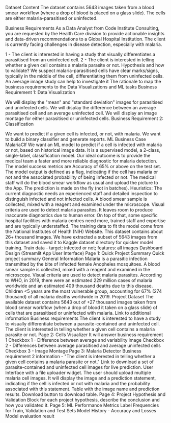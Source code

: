 Dataset Content
The dataset contains 5643 images taken from a blood smear workflow (where a drop of blood is placed on a glass slide). The cells are either malaria-parasitised or uninfected.

Business Requirements
As a Data Analyst from Code Institute Consulting, you are requested by the Health Care division to provide actionable insights and data-driven recommendations to a Global Hospital Institution. The client is currently facing challenges in disease detection, especially with malaria.

1 - The client is interested in having a study that visually differentiates a parasitised from an uninfected cell.
2 - The client is interested in telling whether a given cell contains a malaria parasite or not.
Hypothesis and how to validate?
We suspect malaria-parasitised cells have clear marks/signs, typically in the middle of the cell, differentiating them from uninfected cells.
An average image study can help to investigate it
The rationale to map the business requirements to the Data Visualizations and ML tasks
Business Requirement 1: Data Visualization

We will display the "mean" and "standard deviation" images for parasitised and uninfected cells.
We will display the difference between an average parasitised cell and an average uninfected cell.
We will display an image montage for either parasitised or uninfected cells.
Business Requirement 2: Classification

We want to predict if a given cell is infected, or not, with malaria.
We want to build a binary classifier and generate reports.
ML Business Case
MalariaClf
We want an ML model to predict if a cell is infected with malaria or not, based on historical image data. It is a supervised model, a 2-class, single-label, classification model.
Our ideal outcome is to provide the medical team a faster and more reliable diagnostic for malaria detection.
The model success metrics are
Accuracy of 65% or above on the test set.
The model output is defined as a flag, indicating if the cell has malaria or not and the associated probability of being infected or not. The medical staff will do the blood smear workflow as usual and upload the picture to the App. The prediction is made on the fly (not in batches).
Heuristics: The current diagnostic needs an experienced staff and detailed inspection to distinguish infected and not infected cells. A blood smear sample is collected, mixed with a reagent and examined under the microscope. Visual criteria are used to detect malaria parasites. It leaves room to produce inaccurate diagnostics due to human error. On top of that, some specific hospital facilities with malaria centres need more, trained staff and expertise and are typically understaffed.
The training data to fit the model come from the National Institutes of Health (NIH) Website. This dataset contains about 26+ thousand images. We have extracted a subset of 5643 images from this dataset and saved it to Kaggle dataset directory for quicker model training.
Train data - target: infected or not; features: all images
Dashboard Design (Streamlit App User Interface)
Page 1: Quick Project Summary
Quick project summary
General Information
Malaria is a parasitic infection transmitted by the bite of infected female Anopheles mosquitoes.
A blood smear sample is collected, mixed with a reagent and examined in the microscope. Visual criteria are used to detect malaria parasites.
According to WHO, in 2019, there were an estimated 229 million cases of malaria worldwide and an estimated 409 thousand deaths due to this disease. Children <5 years are the most vulnerable group, accounting for 67% (274 thousand) of all malaria deaths worldwide in 2019.
Project Dataset
The available dataset contains 5643 out of +27 thousand images taken from blood smear workflow (when a drop of blood it taken on a glass slide) of cells that are parasitised or uninfected with malaria.
Link to additional information
Business requirements
The client is interested to have a study to visually differentiate between a parasite-contained and uninfected cell.
The client is interested in telling whether a given cell contains a malaria parasite or not.
Page 2: Cells Visualizer
It will answer business requirement 1
Checkbox 1 - Difference between average and variability image
Checkbox 2 - Differences between average parasitised and average uninfected cells
Checkbox 3 - Image Montage
Page 3: Malaria Detector
Business requirement 2 information - "The client is interested in telling whether a given cell contains a malaria parasite or not."
Link to download a set of parasite-contained and uninfected cell images for live prediction.
User Interface with a file uploader widget. The user should upload multiple malaria cell images. It will display the image and a prediction statement, indicating if the cell is infected or not with malaria and the probability associated with this statement.
Table with the image name and prediction results.
Download button to download table.
Page 4: Project Hypothesis and Validation
Block for each project hypothesis, describe the conclusion and how you validated it.
Page 5: ML Performance Metrics
Label Frequencies for Train, Validation and Test Sets
Model History - Accuracy and Losses
Model evaluation result